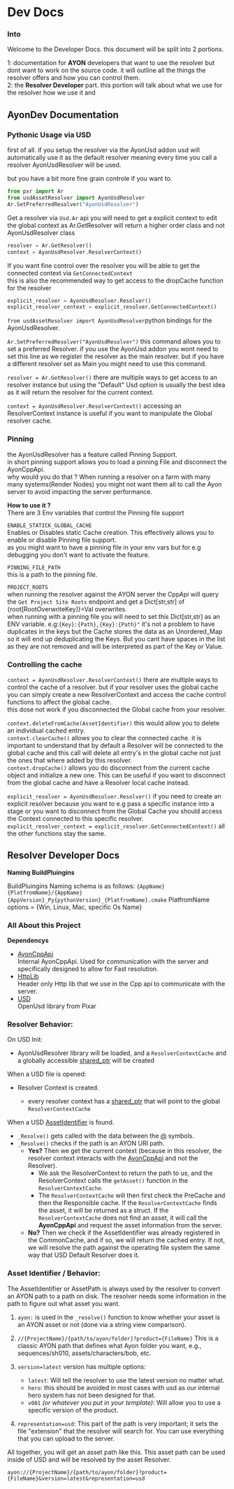 # Dev Docs

### Into

Welcome to the Developer Docs. this document will be split into 2 portions.

1: documentation for **AYON** developers that want to use the resolver but dont
want to work on the source code. it will outline all the things the resolver
offers and how you can control them.\
2: the **Resolver Developer** part. this portion will talk about what we use for
the resolver how we use it and

## AyonDev Documentation

### Pythonic Usage via USD

first of all. if you setup the resolver via the AyonUsd addon usd will
automatically use it as the default resolver meaning every time you call a resolver
AyonUsdResolver will be used.

but you have a bit more fine grain controle if you want to.

```py
from pxr import Ar
from usdAssetResolver import AyonUsdResolver
Ar.SetPreferredResolver("AyonUsdResolver")
```

Get a resolver via `Usd.Ar` api you will need to get a explicit context to edit
the global context as Ar.GetResolver will return a higher order class and not
AyonUsdResolver class

```py
resolver = Ar.GetResolver()
context = AyonUsdResolver.ResolverContext()
```

If you want fine control over the resolver you will be able to get the connected
context via `GetConnectedContext`\
this is also the recommended way to get access to the dropCache function for the
resolver

```py
explicit_resolver = AyonUsdResolver.Resolver()
explicit_resolver_context = explicit_resolver.GetConnectedContext()
```

`from usdAssetResolver import AyonUsdResolver`python bindings for the
AyonUsdResolver.

`Ar.SetPreferredResolver("AyonUsdResolver")` this command allows you to set a
preferred Resolver. if you use the AyonUsd addon you wont need to set this line
as we register the resolver as the main resolver. but if you have a different
resolver set as Main you might need to use this command.

`resolver = Ar.GetResolver()` there are multiple ways to get access to an
resolver instance but using the "Default" Usd option is usually the best idea as
it will return the resolver for the current context.

`context = AyonUsdResolver.ResolverContext()` accessing an ResolverContext
instance is useful if you want to manipulate the Global resolver cache.

### Pinning

the AyonUsdResolver has a feature called Pinning Support.\
in short pinning support allows you to load a pinning File and disconnect the
AyonCppApi.\
why would you do that ? When running a resolver on a farm with many many
systems(Render Nodes) you might not want them all to call the Ayon server to
avoid impacting the server performance.

**How to use it ?**\
There are 3 Env variables that control the Pinning file support

`ENABLE_STATICK_GLOBAL_CACHE`\
Enables or Disables static Cache creation. This effectively allows you to enable
or disable Pinning file support.\
as you might want to have a pinning file in your env vars but for e.g debugging
you don't want to activate the feature.

`PINNING_FILE_PATH`\
this is a path to the pinning file.

`PROJECT_ROOTS`\
when running the resolver against the AYON server the CppApi will query the
`Get Project Site Roots` endpoint and get a Dict[str,str] of
{root[RootOverwriteKey]}=Val overwrites.\
when running with a pinning file you will need to set this Dict[str,str] as an
ENV variable. e.g:`{Key}:{Path},{Key}:{Path}"` it's not a problem to have
duplicates in the keys but the Cache stores the data as an Unordered_Map so it
will end up deduplicating the Keys. But you cant have spaces in the list as they
are not removed and will be interpreted as part of the Key or Value.

### Controlling the cache

`context = AyonUsdResolver.ResolverContext()` there are multiple ways to control
the cache of a resolver. but if your resolver uses the global cache you can
simply create a new ResolverContext and access the cache control functions to
affect the global cache.\
this dose not work if you disconnected the Global cache from your resolver.

`context.deleteFromCache(AssetIdentifier)` this would allow you to delete an
individual cached entry.\
`context.clearCache()` allows you to clear the connected cache. it is important
to understand that by default a Resolver will be connected to the global cache
and this call will delete all entry's in the global cache not just the ones that
where added by this resolver.\
`context.dropCache()` allows you do disconnect from the current cache object and
initialize a new one. This can be useful if you want to disconnect from the
global cache and have a Resolver local cache instead.

`explicit_resolver = AyonUsdResolver.Resolver()` if you need to create an
explicit resolver because you want to e.g pass a specific instance into a stage
or you want to disconnect from the Global Cache you should access the Context
connected to this specific resolver.\
`explicit_resolver_context = explicit_resolver.GetConnectedContext()` all the
other functions stay the same.

## Resolver Developer Docs

**Naming BuildPluingins**

BuildPluingins Naming schema is as follows:
`{AppName}{PlatfromName}/{AppName}{AppVersion}_Py{pythonVersion}_{PlatfromName}.cmake`
PlatfromName options = {Win, Linux, Mac, specific Os Name}

### All About this Project

**Dependencys**

- [AyonCppApi](https://github.com/ynput/ayon-usd)\
  Internal AyonCppApi. Used for communication with the server and specifically
  designed to allow for Fast resolution.
- [HttpLib](https://github.com/yhirose/cpp-httplib)\
  Header only Http lib that we use in the Cpp api to communicate with the
  server.
- [USD](https://github.com/PixarAnimationStudios/OpenUSD)\
  OpenUsd library from Pixar

### Resolver Behavior:

On USD Init:

- AyonUsdResolver library will be loaded, and a `ResolverContextCache` and a
  globally accessible
  [shared_ptr](https://en.cppreference.com/w/cpp/memory/shared_ptr) will be
  created

When a USD file is opened:

- Resolver Context is created.

  - every resolver context has a
    [shared_ptr](https://en.cppreference.com/w/cpp/memory/shared_ptr) that will
    point to the global `ResolverContextCache`

When a USD
[AssetIdentifier](https://openusd.org/release/glossary.html#usdglossary-assetinfo)
is found.

- `_Resolve()` gets called with the data between the
  [@](https://openusd.org/release/glossary.html#usdglossary-asset) symbols.
- `_Resolve()` checks if the path is an AYON URI path.
  - **Yes?** Then we get the current context (because in this resolver, the
    resolver context interacts with the
    [AyonCppApi](https://github.com/ynput/ayon-cpp-api/) and not the Resolver).
    - We ask the ResolverContext to return the path to us, and the
      ResolverContext calls the `getAsset()` function in the
      `ResolverContextCache`.
    - The `ResolverContextCache` will then first check the PreCache and then the
      Responsible cache. If the `ResolverContextCache` finds the asset, it will
      be returned as a struct. If the `ResolverContextCache` does not find an
      asset, it will call the **AyonCppApi** and request the asset information
      from the server.
  - **No?** Then we check if the AssetIdentifier was already registered in the
    CommonCache, and if so, we will return the cached entry. If not, we will
    resolve the path against the operating file system the same way that USD
    Default Resolver does it.

### Asset Identifier / Behavior:

The AssetIdentifier or AssetPath is always used by the resolver to convert an
AYON path to a path on disk. The resolver needs some information in the path to
figure out what asset you want.

1. `ayon:` is used in the `_resolve()` function to know whether your asset is an
   AYON asset or not (done via a string view comparison).
2. `//{ProjectName}/{path/to/ayon/folder}?product={FileName}` This is a classic
   AYON path that defines what Ayon folder you want, e.g., sequences/sh010,
   assets/characters/bob, etc.
3. `version=latest` version has multiple options:

   - `latest`: Will tell the resolver to use the latest version no matter what.
   - `hero`: this should be avoided in most cases with usd as our internal hero
     system has not been designed for that.
   - `v001` _(or whatever you put in your template)_: Will allow you to use a
     specific version of the product.

4. `representation=usd`: This part of the path is very important; it sets the
   file "extension" that the resolver will search for. You can use everything
   that you can upload to the server.

All together, you will get an asset path like this. This asset path can be used
inside of USD and will be resolved by the asset Resolver.

`ayon://{ProjectName}/{path/to/ayon/folder}?product={FileName}&version=latest&representation=usd`
